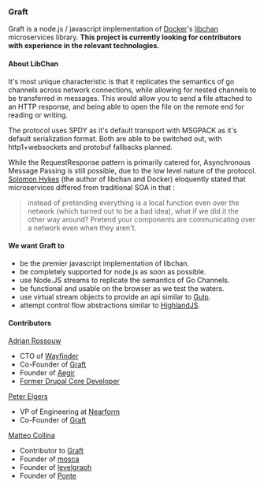 ### Graft


Graft is a node.js / javascript implementation of [Docker](http://docker.io)'s [libchan](https://github.com/docker/libchan) microservices library.
__This project is currently looking for contributors with experience in the relevant technologies.__

#### About LibChan


It's most unique characteristic is that it replicates the semantics of go channels across network connections, while allowing for nested channels to be transferred in messages. This would allow you to send a file attached to an HTTP response, and being able to open the file on the remote end for reading or writing.  

The protocol uses SPDY as it's default transport with MSGPACK as it's default serialization format. Both are able to be switched out, with http1+websockets and protobuf fallbacks planned.  

While the RequestResponse pattern is primarily catered for, Asynchronous Message Passing is still possible, due to the low level nature of the protocol.  
[Solomon Hykes](http://github.com/shykes) (the author of libchan and Docker) eloquently stated that microservices differed from traditional SOA in that :   
> instead of pretending everything is a local function even over the network (which turned out to be a bad idea), what if we did it the other way around? Pretend your components are communicating over a network even when they aren't.

#### We want Graft to

* be the premier javascript implementation of libchan.
* be completely supported for node.js as soon as possible.
* use Node.JS streams to replicate the semantics of Go Channels.
* be functional and usable on the browser as we test the waters.
* use virtual stream objects to provide an api similar to [Gulp](http://gulpjs.org).
* attempt control flow abstractions similar to [HighlandJS](http://highlandjs.org).

#### Contributors

[Adrian Rossouw](http://github.com/Vertice)

* CTO of [Wayfinder](http://wayfinder.co)
* Co-Founder of [Graft](http://graft.io)
* Founder of [Aegir](http://communityproject.org)
* [Former Drupal Core Developer](https://drupal.org/node/956624)

[Peter Elgers](https://github.com/pelger)

* VP of Engineering at [Nearform](http://nearform.com)
* Co-Founder of [Graft](http://graft.io)

[Matteo Collina](https://github.com/mcollina)

* Contributor to [Graft](http://graft.io)
* Founder of [mosca](https://github.com/mcollina/mosca)
* Founder of [levelgraph](https://github.com/mcollina/levelgraph)
* Founder of [Ponte](https://github.com/eclipse/ponte)

